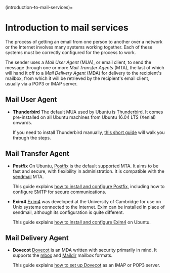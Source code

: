 (introduction-to-mail-services)=
# Introduction to mail services

The process of getting an email from one person to another over a network or the Internet involves many systems working together. Each of these systems must be correctly configured for the process to work. 

The sender uses a *Mail User Agent* (MUA), or email client, to send the message through one or more *Mail Transfer Agents* (MTA), the last of which will hand it off to a *Mail Delivery Agent* (MDA) for delivery to the recipient's mailbox, from which it will be retrieved by the recipient's email client, usually via a POP3 or IMAP server.

## Mail User Agent 

* **Thunderbird**
  The default MUA used by Ubuntu is [Thunderbird](https://www.thunderbird.net/). It comes pre-installed on all Ubuntu machines from Ubuntu 16.04 LTS (Xenial) onwards.
  
  If you need to install Thunderbird manually, [this short guide](https://snapcraft.io/install/thunderbird/ubuntu) will walk you through the steps. 

## Mail Transfer Agent

* **Postfix**
  On Ubuntu, [Postfix](https://www.postfix.org/) is the default supported MTA. It aims to be fast and secure, with flexibility in administration. It is compatible with the [sendmail](https://www.authsmtp.com/sendmail/index.html) MTA. 
  
  This guide explains [how to install and configure Postfix](../how-to/install-and-configure-postfix.md), including how to configure SMTP for secure communications.

* **Exim4**
  [Exim4](https://www.exim.org/) was developed at the University of Cambridge for use on Unix systems connected to the Internet. Exim can be installed in place of sendmail, although its configuration is quite different. 
  
  This guide explains [how to install and configure Exim4](../how-to/install-and-configure-exim4.md) on Ubuntu.

## Mail Delivery Agent

* **Dovecot**
  [Dovecot](https://www.dovecot.org/) is an MDA written with security primarily in mind. It supports the [mbox](https://en.wikipedia.org/wiki/Mbox) and [Maildir](https://en.wikipedia.org/wiki/Maildir) mailbox formats. 
  
  This guide explains [how to set up Dovecot](../how-to/install-and-configure-dovecot.md) as an IMAP or POP3 server.
